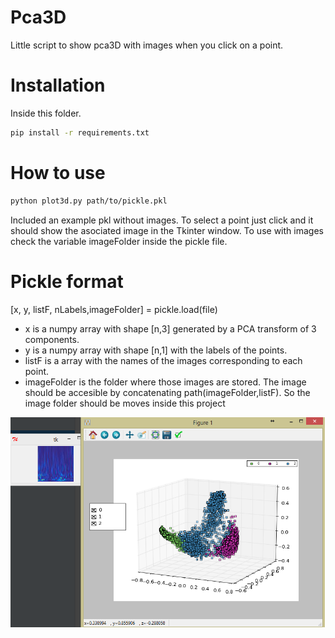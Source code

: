 # Pca3D
Little script to show pca3D with images when you click on a point.

# Installation
Inside this folder.

```sh
pip install -r requirements.txt
```

# How to use

```sh
python plot3d.py path/to/pickle.pkl
```
Included an example pkl without images. To select a point just click and it should show the asociated image in the Tkinter window. To use with images check the variable imageFolder inside the pickle file.

# Pickle format
[x, y, listF, nLabels,imageFolder] = pickle.load(file)

* x is a numpy array with shape [n,3] generated by a PCA transform of 3 components.
* y is a numpy array with shape [n,1] with the labels of the points.
* listF is a array with the names of the images corresponding to each point.
* imageFolder is the folder where those images are stored. The image should be accesible by concatenating path(imageFolder,listF). So the image folder should be moves inside this project

![GitHub Logo](example.png)
